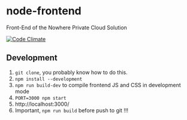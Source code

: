 # node-frontend

Front-End of the Nowhere Private Cloud Solution

[![Code Climate](https://codeclimate.com/github/nowhere-cloud/node-frontend/badges/gpa.svg)](https://codeclimate.com/github/nowhere-cloud/node-frontend)

## Development
1. `git clone`, you probably know how to do this.
2. `npm install --development`
3. `npm run build-dev` to compile frontend JS and CSS in development mode
4. `PORT=3000 npm start`
5. http://localhost:3000/ 
6. Important, `npm run build` before push to git !!!


